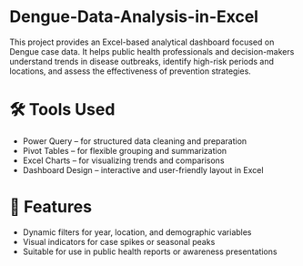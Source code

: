 # Dengue-Data-Analysis-in-Excel
This project provides an Excel-based analytical dashboard focused on Dengue case data. It helps public health professionals and decision-makers understand trends in disease outbreaks, identify high-risk periods and locations, and assess the effectiveness of prevention strategies.

# 🛠 Tools Used
  - Power Query – for structured data cleaning and preparation
  - Pivot Tables – for flexible grouping and summarization
  - Excel Charts – for visualizing trends and comparisons
  - Dashboard Design – interactive and user-friendly layout in Excel

# 📌 Features
  - Dynamic filters for year, location, and demographic variables
  - Visual indicators for case spikes or seasonal peaks
  - Suitable for use in public health reports or awareness presentations
